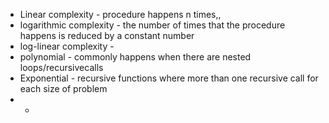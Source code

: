 * Linear complexity - procedure happens n times,,
* logarithmic complexity - the number of times that the procedure happens is reduced by a constant number
* log-linear complexity - 
* polynomial - commonly happens when there are nested loops/recursivecalls
* Exponential - recursive functions where more than one recursive call for each size of problem 
* * 